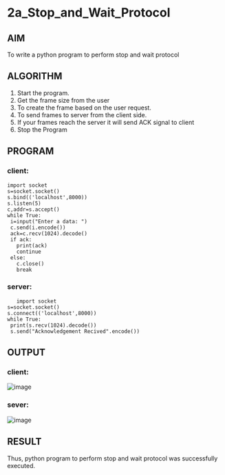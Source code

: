 # 2a_Stop_and_Wait_Protocol
## AIM 
To write a python program to perform stop and wait protocol
## ALGORITHM
1. Start the program.
2. Get the frame size from the user
3. To create the frame based on the user request.
4. To send frames to server from the client side.
5. If your frames reach the server it will send ACK signal to client
6. Stop the Program
## PROGRAM
### client:
```
import socket
s=socket.socket()
s.bind(('localhost',8000))
s.listen(5)
c,addr=s.accept()
while True:
 i=input("Enter a data: ")
 c.send(i.encode())
 ack=c.recv(1024).decode()
 if ack:
   print(ack)
   continue
 else:
   c.close()
   break
```
### server:
```
   import socket
s=socket.socket()
s.connect(('localhost',8000))
while True:
 print(s.recv(1024).decode())
 s.send("Acknowledgement Recived".encode())
```
## OUTPUT
### client:

![image](https://github.com/GitPreethiHub/2a_Stop_and_Wait_Protocol/assets/119475585/a513a18f-3458-4332-9528-3bf038b5e34a)

### sever:

![image](https://github.com/GitPreethiHub/2a_Stop_and_Wait_Protocol/assets/119475585/8f38ec0e-96a6-41ca-a1c0-d1280e9ab147)

## RESULT
Thus, python program to perform stop and wait protocol was successfully executed.
